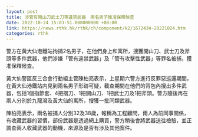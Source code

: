 ```yaml
---
layout: post
title: 涉管有開山刀武士刀等違禁武器　兩名男子獲准保釋候查
date: 2022-10-24 15:03:51.000000000 +08:00
link: https://news.rthk.hk/rthk/ch/component/k2/1672434-20221024.htm
categories: rthk
---
```


警方在黃大仙港鐵站拘捕2名男子，在他們身上和寓所，搜獲開山刀、武士刀及斧頭等多件武器，他們涉嫌「管有違禁武器」及「管有攻擊性武器」等罪名被捕，獲准保釋候查。

黃大仙警區反三合會行動組主管陳柏亮表示，上星期六警方進行反罪惡巡邏期間，在黃大仙港鐵站内見到兩名男子形跡可疑，截查期間在他們的背包內搜出多件武器，包括1個指節套、4把摺刀、1把開山刀、1把武士刀及1把斧頭。警方隨後再在兩人分別於九龍灣及黃大仙的寓所，搜獲一批同類武器。

陳柏亮表示，兩名被捕人分別32及38歲，報稱為工程顧問，兩人為前同事關係，有收藏武器的習慣，部份武器是透過網上購買，警方稍後會將武器送往檢驗，並正調查兩人收藏武器的動機，來源及是否有涉及其他案件。
